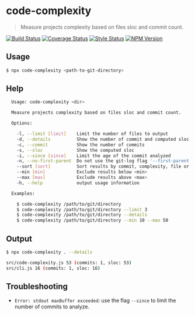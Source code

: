 # code-complexity

> Measure projects complexity based on files sloc and commit count.

[![Build Status][travis-image]][travis-url]
[![Coverage Status][coverage-image]][coverage-url]
[![Style Status][style-image]][style-url]
[![NPM Version][npm-image]][npm-url]

## Usage

```sh
$ npx code-complexity <path-to-git-directory>
```

## Help

```sh
  Usage: code-complexity <dir>

  Measure projects complexity based on files sloc and commit count.

  Options:

    -l, --limit [limit]    Limit the number of files to output
    -d, --details          Show the number of commit and computed sloc
    -c, --commit           Show the number of commits
    -s, --sloc             Show the computed sloc
    -i, --since [since]    Limit the age of the commit analyzed
    -n, --no-first-parent  Do not use the git-log flag '--first-parent' when counting commits
    --sort [sort]          Sort results by commit, complexity, file or sloc
    --min [min]            Exclude results below <min>
    --max [max]            Exclude results above <max>
    -h, --help             output usage information

  Examples:

    $ code-complexity /path/to/git/directory
    $ code-complexity /path/to/git/directory --limit 3
    $ code-complexity /path/to/git/directory --details
    $ code-complexity /path/to/git/directory --min 10 --max 50
```

## Output

```sh
$ npx code-complexity . --details

src/code-complexity.js 53 (commits: 1, sloc: 53)
src/cli.js 16 (commits: 1, sloc: 16)
```

## Troubleshooting

+ `Error: stdout maxBuffer exceeded`: use the flag `--since` to limit the number of commits to analyze.

[travis-image]:https://img.shields.io/travis/simonrenoult/code-complexity/master.svg?style=flat-square
[travis-url]: https://travis-ci.org/simonrenoult/code-complexity
[style-image]: https://img.shields.io/badge/code_style-prettier-ff69b4.svg?style=flat-square
[style-url]: https://prettier.io/
[coverage-image]: https://img.shields.io/codecov/c/github/simonrenoult/code-complexity.svg?style=flat-square
[coverage-url]: https://codecov.io/gh/simonrenoult/code-complexity/branch/master
[npm-image]: https://img.shields.io/npm/v/code-complexity.svg?style=flat-square
[npm-url]: https://www.npmjs.com/package/code-complexity
